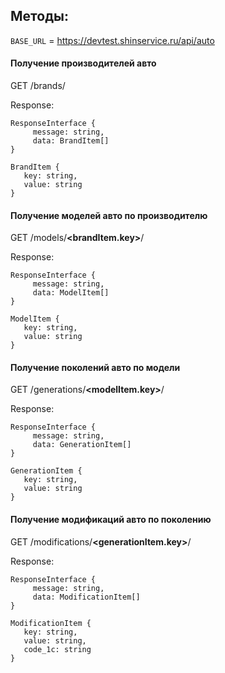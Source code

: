 ## Методы:

`BASE_URL` = https://devtest.shinservice.ru/api/auto

#### Получение производителей авто
GET /brands/

Response:
```
ResponseInterface {
     message: string,
     data: BrandItem[]
}

BrandItem {
   key: string,
   value: string
}
```

#### Получение моделей авто по производителю
GET /models/**<brandItem.key>**/

Response:
```
ResponseInterface {
     message: string,
     data: ModelItem[]
}

ModelItem {
   key: string,
   value: string
}
```

#### Получение поколений авто по модели
GET /generations/**<modelItem.key>**/

Response:
```
ResponseInterface {
     message: string,
     data: GenerationItem[]
}

GenerationItem {
   key: string,
   value: string
}
```

#### Получение модификаций авто по поколению
GET /modifications/**<generationItem.key>**/

Response:
```
ResponseInterface {
     message: string,
     data: ModificationItem[]
}

ModificationItem {
   key: string,
   value: string,
   code_1c: string
}
```
